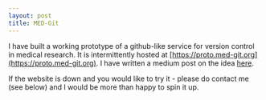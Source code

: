 ```yaml
---
layout: post
title: MED-Git
---
```


I have built a working prototype of a github-like service for version control in medical research. 
It is intermittently hosted at [https://proto.med-git.org](https://proto.med-git.org). I have written a medium post on the idea [here](https://link.medium.com/DnS2EILBAY).

If the website is down and you would like to try it - please do contact me (see below) and I would be more than happy to spin it up.
